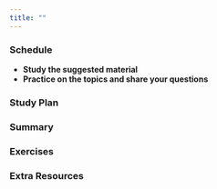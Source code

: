 ```yaml
---
title: ""
---
```


### Schedule

  - **Study the suggested material**
  - **Practice on the topics and share your questions**

### Study Plan

### Summary

### Exercises

### Extra Resources

